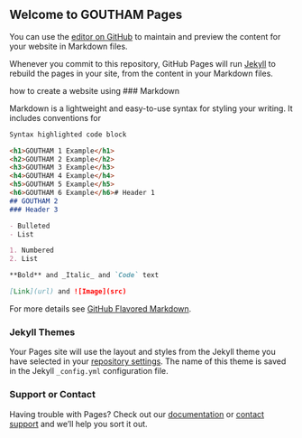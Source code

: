 ## Welcome to GOUTHAM Pages

You can use the [editor on GitHub](https://github.com/goutham01221996/GOUTHAM01221996.GITHUB.IO/edit/master/README.md) to maintain and preview the content for your website in Markdown files.

Whenever you commit to this repository, GitHub Pages will run [Jekyll](https://192.168.0.113/) to rebuild the pages in your site, from the content in your Markdown files.

how to create a website using ### Markdown

Markdown is a lightweight and easy-to-use syntax for styling your writing. It includes conventions for

```markdown
Syntax highlighted code block

<h1>GOUTHAM 1 Example</h1>
<h2>GOUTHAM 2 Example</h2>
<h3>GOUTHAM 3 Example</h3>
<h4>GOUTHAM 4 Example</h4>
<h5>GOUTHAM 5 Example</h5>
<h6>GOUTHAM 6 Example</h6># Header 1
## GOUTHAM 2
### Header 3

- Bulleted
- List

1. Numbered
2. List

**Bold** and _Italic_ and `Code` text

[Link](url) and ![Image](src)
```

For more details see [GitHub Flavored Markdown](https://guides.github.com/features/mastering-markdown/).

### Jekyll Themes

Your Pages site will use the layout and styles from the Jekyll theme you have selected in your [repository settings](https://github.com/goutham01221996/GOUTHAM01221996.GITHUB.IO/settings). The name of this theme is saved in the Jekyll `_config.yml` configuration file.

### Support or Contact

Having trouble with Pages? Check out our [documentation](https://help.github.com/categories/github-pages-basics/) or [contact support](https://github.com/contact) and we’ll help you sort it out.
